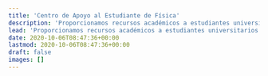 ```yaml
---
title: 'Centro de Apoyo al Estudiante de Física'
description: 'Proporcionamos recursos académicos a estudiantes universitarios que afrontan los desafíos que se presenten durante el estudio de las ciencias físicas.'
lead: 'Proporcionamos recursos académicos a estudiantes universitarios que afrontan los desafíos que se presenten durante el estudio de las ciencias físicas.'
date: 2020-10-06T08:47:36+00:00
lastmod: 2020-10-06T08:47:36+00:00
draft: false
images: []
---
```

